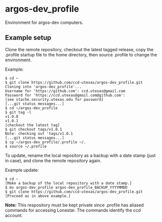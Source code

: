 # argos-dev_profile

Environment for argos-dev computers.

## Example setup

Clone the remote repository, checkout the latest tagged release, copy the .profile startup file to the home directory, then source .profile to change the environment.

Example:
```
$ cd ~
$ git clone https://github.com/ccd-utexas/argos-dev_profile.git
Cloning into 'argos-dev_profile'...
Username for 'https://github.com': ccd.utexas@gmail.com
Password for 'https://ccd.utexas@gmail.com@github.com':
[see stache.security.utexas.edu for password]
[...git status messages...]
$ cd ~/argos-dev_profile
$ git tag -l
v1.0.0
v1.0.1
[checkout the latest tag]
$ git checkout tags/v1.0.1
Note: checking out 'tags/v1.0.1
[...git status messages...]
$ cp ~/argos-dev_profile/.profile ~/.
$ source ~/.profile
```

To update, rename the local repository as a backup with a date stamp (just in case), and clone the remote repository again.

Example update:
```
$ cd ~
[Make a backup of the local repository with a date stamp.]
$ mv argos-dev_profile argos-dev_profile_BACKUP_YYYYMMDD
$ git clone https://github.com/ccd-utexas/argos-dev_profile.git
[Proceed as in above example.]
```

**Note:** This respository must be kept private since .profile has aliased commands for accessing Lonestar. The commands identify the ccd account.
